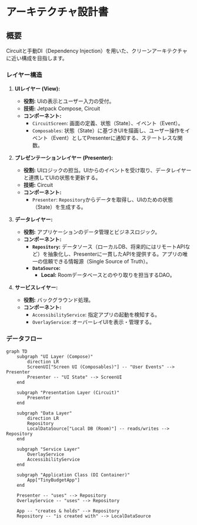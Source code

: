 # アーキテクチャ設計書

## 概要

Circuitと手動DI（Dependency Injection）を用いた、クリーンアーキテクチャに近い構成を目指します。

### レイヤー構造

1. **UIレイヤー (View):**
    * **役割:** UIの表示とユーザー入力の受付。
    * **技術:** Jetpack Compose, Circuit
    * **コンポーネント:**
        * `CircuitScreen`: 画面の定義、状態（State）、イベント（Event）。
        * `Composables`: 状態（State）に基づきUIを描画し、ユーザー操作をイベント（Event）としてPresenterに通知する、ステートレスな関数。

2. **プレゼンテーションレイヤー (Presenter):**
    * **役割:** UIロジックの担当。UIからのイベントを受け取り、データレイヤーと連携してUIの状態を更新する。
    * **技術:** Circuit
    * **コンポーネント:**
        * `Presenter`: `Repository`からデータを取得し、UIのための状態（State）を生成する。

3. **データレイヤー:**
    * **役割:** アプリケーションのデータ管理とビジネスロジック。
    * **コンポーネント:**
        * **`Repository`:**
          データソース（ローカルDB、将来的にはリモートAPIなど）を抽象化し、Presenterに一貫したAPIを提供する。アプリの唯一の信頼できる情報源（Single
          Source of Truth）。
        * **`DataSource`:**
            * **Local:** Roomデータベースとのやり取りを担当するDAO。

4. **サービスレイヤー:**
    * **役割:** バックグラウンド処理。
    * **コンポーネント:**
        * `AccessibilityService`: 指定アプリの起動を検知する。
        * `OverlayService`: オーバーレイUIを表示・管理する。

### データフロー

```mermaid
graph TD
    subgraph "UI Layer (Compose)"
        direction LR
        ScreenUI["Screen UI (Composables)"] -- "User Events" --> Presenter
        Presenter -- "UI State" --> ScreenUI
    end

    subgraph "Presentation Layer (Circuit)"
        Presenter
    end

    subgraph "Data Layer"
        direction LR
        Repository
        LocalDataSource["Local DB (Room)"] -- reads/writes --> Repository
    end

    subgraph "Service Layer"
        OverlayService
        AccessibilityService
    end

    subgraph "Application Class (DI Container)"
        App["TinyBudgetApp"]
    end

    Presenter -- "uses" --> Repository
    OverlayService -- "uses" --> Repository

    App -- "creates & holds" --> Repository
    Repository -- "is created with" --> LocalDataSource
```